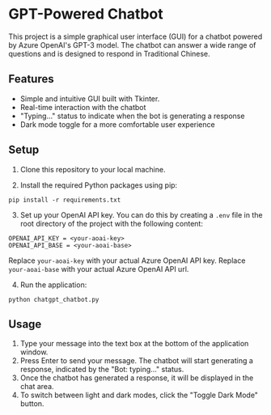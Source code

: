 # GPT-Powered Chatbot

This project is a simple graphical user interface (GUI) for a chatbot powered by Azure OpenAI's GPT-3 model. The chatbot can answer a wide range of questions and is designed to respond in Traditional Chinese.

## Features

- Simple and intuitive GUI built with Tkinter.
- Real-time interaction with the chatbot
- "Typing..." status to indicate when the bot is generating a response
- Dark mode toggle for a more comfortable user experience

## Setup

1. Clone this repository to your local machine.

2. Install the required Python packages using pip:

```
pip install -r requirements.txt
```

3. Set up your OpenAI API key. You can do this by creating a `.env` file in the root directory of the project with the following content:

```
OPENAI_API_KEY = <your-aoai-key>
OPENAI_API_BASE = <your-aoai-base>
```

Replace `your-aoai-key` with your actual Azure OpenAI API key.
Replace `your-aoai-base` with your actual Azure OpenAI API url.

4. Run the application:

```
python chatgpt_chatbot.py
```


## Usage

1. Type your message into the text box at the bottom of the application window.
2. Press Enter to send your message. The chatbot will start generating a response, indicated by the "Bot: typing..." status.
3. Once the chatbot has generated a response, it will be displayed in the chat area.
4. To switch between light and dark modes, click the "Toggle Dark Mode" button.



